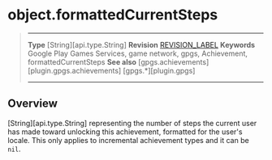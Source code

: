 # object.formattedCurrentSteps

> --------------------- ------------------------------------------------------------------------------------------
> __Type__              [String][api.type.String]
> __Revision__          [REVISION_LABEL](REVISION_URL)
> __Keywords__          Google Play Games Services, game network, gpgs, Achievement, formattedCurrentSteps
> __See also__          [gpgs.achievements][plugin.gpgs.achievements]
>                       [gpgs.*][plugin.gpgs]
> --------------------- ------------------------------------------------------------------------------------------

## Overview

[String][api.type.String] representing the number of steps the current user has made toward unlocking this achievement, formatted for the user's locale. This only applies to incremental achievement types and it can be `nil`.